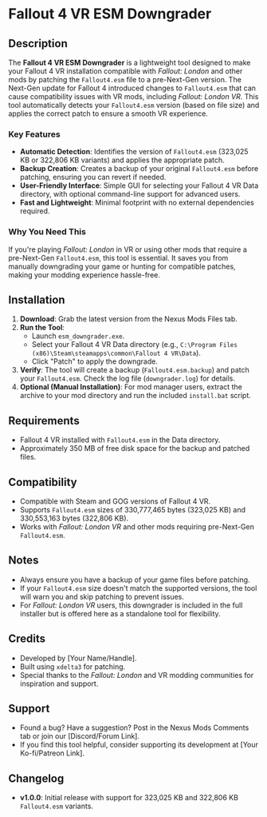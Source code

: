 # Fallout 4 VR ESM Downgrader

## Description
The **Fallout 4 VR ESM Downgrader** is a lightweight tool designed to make your Fallout 4 VR installation compatible with *Fallout: London* and other mods by patching the `Fallout4.esm` file to a pre-Next-Gen version. The Next-Gen update for Fallout 4 introduced changes to `Fallout4.esm` that can cause compatibility issues with VR mods, including *Fallout: London VR*. This tool automatically detects your `Fallout4.esm` version (based on file size) and applies the correct patch to ensure a smooth VR experience.

### Key Features
- **Automatic Detection**: Identifies the version of `Fallout4.esm` (323,025 KB or 322,806 KB variants) and applies the appropriate patch.
- **Backup Creation**: Creates a backup of your original `Fallout4.esm` before patching, ensuring you can revert if needed.
- **User-Friendly Interface**: Simple GUI for selecting your Fallout 4 VR Data directory, with optional command-line support for advanced users.
- **Fast and Lightweight**: Minimal footprint with no external dependencies required.

### Why You Need This
If you're playing *Fallout: London* in VR or using other mods that require a pre-Next-Gen `Fallout4.esm`, this tool is essential. It saves you from manually downgrading your game or hunting for compatible patches, making your modding experience hassle-free.

## Installation
1. **Download**: Grab the latest version from the Nexus Mods Files tab.
2. **Run the Tool**:
   - Launch `esm_downgrader.exe`.
   - Select your Fallout 4 VR Data directory (e.g., `C:\Program Files (x86)\Steam\steamapps\common\Fallout 4 VR\Data`).
   - Click "Patch" to apply the downgrade.
3. **Verify**: The tool will create a backup (`Fallout4.esm.backup`) and patch your `Fallout4.esm`. Check the log file (`downgrader.log`) for details.
4. **Optional (Manual Installation)**: For mod manager users, extract the archive to your mod directory and run the included `install.bat` script.

## Requirements
- Fallout 4 VR installed with `Fallout4.esm` in the Data directory.
- Approximately 350 MB of free disk space for the backup and patched files.

## Compatibility
- Compatible with Steam and GOG versions of Fallout 4 VR.
- Supports `Fallout4.esm` sizes of 330,777,465 bytes (323,025 KB) and 330,553,163 bytes (322,806 KB).
- Works with *Fallout: London VR* and other mods requiring pre-Next-Gen `Fallout4.esm`.

## Notes
- Always ensure you have a backup of your game files before patching.
- If your `Fallout4.esm` size doesn't match the supported versions, the tool will warn you and skip patching to prevent issues.
- For *Fallout: London VR* users, this downgrader is included in the full installer but is offered here as a standalone tool for flexibility.

## Credits
- Developed by [Your Name/Handle].
- Built using `xdelta3` for patching.
- Special thanks to the *Fallout: London* and VR modding communities for inspiration and support.

## Support
- Found a bug? Have a suggestion? Post in the Nexus Mods Comments tab or join our [Discord/Forum Link].
- If you find this tool helpful, consider supporting its development at [Your Ko-fi/Patreon Link].

## Changelog
- **v1.0.0**: Initial release with support for 323,025 KB and 322,806 KB `Fallout4.esm` variants.
